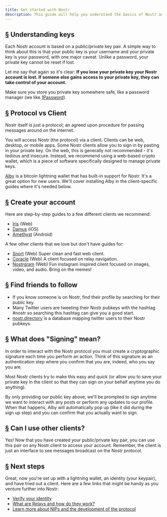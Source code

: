 ```yaml
---
title: Get started with Nostr
description: This guide will help you understand the basics of Nostr and get you all set up and ready to use Nostr with a new account. We’ll cover how to create a new lightning wallet, create an account, and sign into a client safely.
---
```


## [§](#understanding-keys) Understanding keys

Each Nostr account is based on a public/private key pair. A simple way to think about this is that your public key is your username and your private key is your password, with one major caveat. Unlike a password, your private key cannot be reset if lost.

Let me say that again so it's clear: **If you lose your private key your Nostr account is lost. If somene else gains access to your private key, they can take control of your account.**

Make sure you store you private key somewhere safe, like a password manager (we like [1Password](https://1password.com/)).

## [§](#protocol-vs-client) Protocol vs Client

Nostr itself is just a protocol; an agreed upon procedure for passing messages around on the internet.

You will access Nostr (the protocol) via a client. Clients can be web, desktop, or mobile apps. Some Nostr clients allow you to sign in by pasting in your private key. On the web, this is generally not recommended - it's tedious and insecure. Instead, we recommend using a web-based crypto wallet, which is a piece of software specifically designed to manage private keys.

[Alby](https://chrome.google.com/webstore/detail/alby-bitcoin-lightning-wa/iokeahhehimjnekafflcihljlcjccdbe) is a bitcoin lightning wallet that has built-in support for Nostr. It's a great option for new users. We'll cover installing Alby in the client-specific guides where it's needed below.

## [§](#create-your-account) Create your account

Here are step-by-step guides to a few different clients we recommend:

-   [Iris](/en/guides/iris) (Web)
-   [Damus](/en/guides/damus) (iOS)
-   [Amethyst](/en/guides/amethyst) (Android)

A few other clients that we love but don't have guides for:

-   [Snort](https://snort.social/) (Web) Super clean and fast web client.
-   [Coracle](https://coracle.social/) (Web) A client focused on relay navigation.
-   [Nostrgram](https://nostrgram.co) (Web) Fun instagram inspired client focused on images, video, and audio. Bring on the memes!

## [§](#find-friends) Find friends to follow

-   If you know someone is on Nostr, find their profile by searching for their public key.
-   Many Twitter users are tweeting their Nostr pubkeys with the hashtag #nostr so searching this hashtag can give you a good start.
-   [nostr.directory](https://nostr.directory) is a database mapping twitter users to their Nostr pubkeys.

## [§](#whats-signing) What does "Signing" mean?

In order to interact with the Nostr protocol you must create a cryptographic signature each time you perform an action. Think of this signature as an authentication step where you confirm that you are, indeed, who you say you are.

Most Nostr clients try to make this easy and quick (or allow you to save your private key in the client so that they can sign on your behalf anytime you do anything).

By only providing our public key above, we'll be prompted to sign anytime we want to interact with any posts or perform any updates to our profile. When that happens, Alby will automatically pop up (like it did during the sign up step) and you can confirm that you actually want to sign.

## [§](#can-i-use-other-clients) Can I use other clients?

Yes! Now that you have created your public/private key pair, you can use this pair on any Nostr client to access your account. Remember, the client is just an interface to see messages broadcast on the Nostr protocol.

## [§](#next-steps) Next steps

Great, now you're set up with a lightning wallet, an identity (your keypair), and have tried out a client. Here are a few links that might be handy as you venture further into Nostr:

-   [Verify your identity](/en/verify-your-identity)
-   [What are Relays and how do they work?](/en/relays)
-   [Learn more about NIPs and the development of the protocol](/en/the-protocol)
